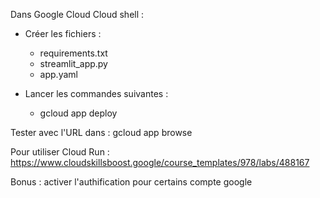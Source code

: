 Dans Google Cloud Cloud shell :

- Créer les fichiers :
    - requirements.txt
    - streamlit_app.py
    - app.yaml

- Lancer les commandes suivantes :
    - gcloud app deploy

Tester avec l'URL dans : gcloud app browse

Pour utiliser Cloud Run : https://www.cloudskillsboost.google/course_templates/978/labs/488167

Bonus : activer l'authification pour certains compte google 